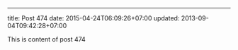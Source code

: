 ---
title: Post 474
date: 2015-04-24T06:09:26+07:00
updated: 2013-09-04T09:42:28+07:00

This is content of post 474